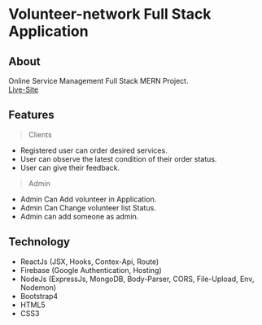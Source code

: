 #  Volunteer-network Full Stack Application

## About
Online Service Management Full Stack MERN Project.  
[Live-Site](https://sharp-haibt-e10fb7.netlify.app/)

## Features 
> Clients
   - Registered user can order desired services.
   - User can observe the latest condition of their order status. 
   - User can give their feedback. 
> Admin
   - Admin Can Add volunteer in Application.
   - Admin Can Change volunteer list Status.
   - Admin can add someone as admin. 

## Technology
- ReactJs (JSX, Hooks, Contex-Api, Route)
- Firebase (Google Authentication, Hosting)
- NodeJs (ExpressJs, MongoDB, Body-Parser, CORS, File-Upload, Env, Nodemon)
- Bootstrap4
- HTML5
- CSS3

